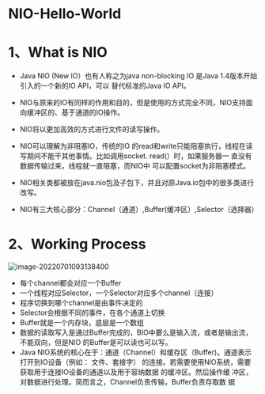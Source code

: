 # NIO-Hello-World

# 1、What is NIO

- Java NlO (New lO）也有人称之为java non-blocking IO  是Java 1.4版本开始引入的一个新的IO API，可以 替代标准的Java lO API。 
- NIO与原来的IO有同样的作用和目的，但是使用的方式完全不同，NIO支持面向缓冲区的、基于通道的IO操作。
- NIO将以更加高效的方式进行文件的读写操作。
- NIO可以理解为非阻塞IO，传统的IO 的read和write只能阻塞执行，线程在读写期间不能干其他事情。比如调用socket. read(）时，如果服务器一 直没有数据传输过来，线程就一直阻塞，而NIO中 可以配置socket为非阻塞模式。

- NIO相关类都被放在java.nio包及子包下，并且对原Java.io包中的很多类进行改写。
- NIO有三大核心部分：Channel（通道）,Buffer(缓冲区）,Selector（选择器）

# 2、Working Process

![image-20220701093138400](C:/Users/wangnaixing/AppData/Roaming/Typora/typora-user-images/image-20220701093138400.png)

- 每个channel都会对应一个Buffer
- 一个线程对应Selector，一个Selector对应多个channel（连接）
- 程序切换到哪个channel是由事件决定的
- Selector会根据不同的事件，在各个通道上切换
- Buffer就是一个内存块，底层是一个数组
- 数据的读取写入是通过Buffer完成的，BIO中要么是输入流，或者是输出流，不能双向，但是NIO 的Buffer是可以读也可以写。
- Java NIO系统的核心在于：通道（Channel）和缓存区（Buffer)。通道表示打开到IO设备（例如： 文件、套接字） 的连接。若需要使用NlO系统，需要获取用于连接IO设备的通道以及用于容纳数据 的缓冲区。然后操作缓 冲区，对数据进行处理。简而言之，Channel负责传输，Buffer负责存取数 据